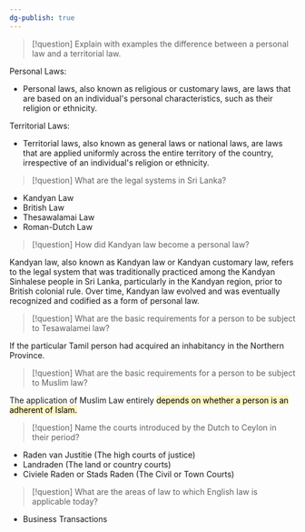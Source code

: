 ```yaml
---
dg-publish: true
---
```


> [!question]
> Explain with examples the difference between a personal law and a territorial law.

Personal Laws:

- Personal laws, also known as religious or customary laws, are laws that are based on an individual's personal characteristics, such as their religion or ethnicity.

Territorial Laws:

- Territorial laws, also known as general laws or national laws, are laws that are applied uniformly across the entire territory of the country, irrespective of an individual's religion or ethnicity.

> [!question]
> What are the legal systems in Sri Lanka?

- Kandyan Law
- British Law
- Thesawalamai Law
- Roman-Dutch Law

> [!question]
> How did Kandyan law become a personal law?

Kandyan law, also known as Kandyan law or Kandyan customary law, refers to the legal system that was traditionally practiced among the Kandyan Sinhalese people in Sri Lanka, particularly in the Kandyan region, prior to British colonial rule. Over time, Kandyan law evolved and was eventually recognized and codified as a form of personal law.

> [!question]
> What are the basic requirements for a person to be subject to Tesawalamei law?

If the particular Tamil person had acquired an inhabitancy in the Northern Province.

> [!question]
> What are the basic requirements for a person to be subject to Muslim law?

The application of Muslim Law   entirely <mark style="background: #FFF3A3A6;">depends on whether a person is an  adherent of Islam.</mark>  

> [!question]
> Name the courts introduced by the Dutch to Ceylon in their period?

- Raden van Justitie (The high courts of justice)
- Landraden (The land or country courts)
- Civiele Raden or Stads Raden (The Civil or Town Courts)

> [!question]
> What are the areas of law to which English law is applicable today?

- Business Transactions